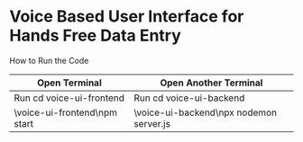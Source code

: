 # Voice Based User Interface for Hands Free Data Entry

How to Run the Code

| Open Terminal | Open Another Terminal   |
| ------------- | ------------- |
| Run cd voice-ui-frontend  | Run cd voice-ui-backend  |
|    \voice-ui-frontend\npm start | \voice-ui-backend\npx nodemon server.js  |
